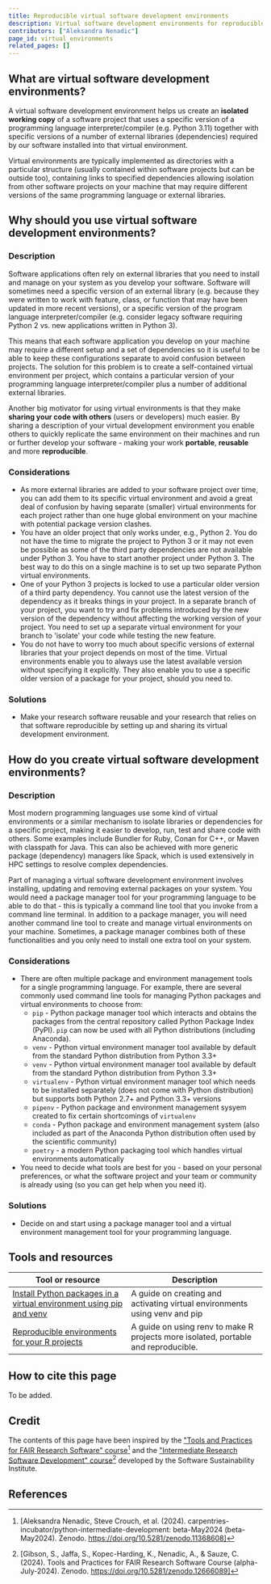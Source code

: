 ```yaml
---
title: Reproducible virtual software development environments
description: Virtual software development environments for reproducible research 
contributors: ["Aleksandra Nenadic"]
page_id: virtual_environments
related_pages: []
---
```


## What are virtual software development environments?

A virtual software development environment helps us create an **isolated working copy** of a software project that uses a specific 
version of a programming language interpreter/compiler (e.g. Python 3.11) together with specific versions of a number of external 
libraries (dependencies) required by our software installed into that virtual environment. 

Virtual environments are typically implemented as directories with a particular structure (usually contained within software projects 
but can be outside too), containing links to specified dependencies allowing isolation from other software projects on your machine 
that may require different versions of the same programming language or external libraries.

## Why should you use virtual software development environments? 

### Description 

Software applications often rely on external libraries that you need to install and manage on your system as you develop your software. 
Software will sometimes need a specific version of an external library (e.g. because they were written to work with feature, class, or 
function that may have been updated in more recent versions), or a specific version of the program language interpreter/compiler 
(e.g. consider legacy software requiring Python 2 vs. new applications written in Python 3). 

This means that each software application you develop on your machine may require a different setup and a set of dependencies so it is useful to be 
able to keep these configurations separate to avoid confusion between projects. 
The solution for this problem is to create a self-contained virtual environment per project, which contains a particular version of your 
programming language interpreter/compiler plus a number of additional external libraries.

Another big motivator for using virtual environments is that they make **sharing your code with others** (users or developers) much easier.
By sharing a description of your virtual development environment you enable others to quickly replicate the same environment 
on their machines and run or further develop your software - making your work **portable**, **reusable** and more **reproducible**.

### Considerations

- As more external libraries are added to your software project over time, you can add them to its specific virtual environment
and avoid a great deal of confusion by having separate (smaller) virtual environments for each project
rather than one huge global environment on your machine with potential package version clashes.
- You have an older project that only works under, e.g., Python 2. You do not have the time to migrate the project to Python 3
or it may not even be possible as some of the third party dependencies are not available under Python 3.
You have to start another project under Python 3. The best way to do this on a single machine is
to set up two separate Python virtual environments.
- One of your Python 3 projects is locked to use a particular older version of a third party dependency.
You cannot use the latest version of the dependency as it breaks things in your project.
In a separate branch of your project, you want to try and fix problems introduced by the new version of the dependency
without affecting the working version of your project. You need to set up a separate virtual environment for your branch to
'isolate' your code while testing the new feature.
- You do not have to worry too much about specific versions of external libraries that your project depends on most of the time.
Virtual environments enable you to always use the latest available version without specifying it explicitly.
They also enable you to use a specific older version of a package for your project, should you need to. 

### Solutions

- Make your research software reusable and your research that relies on that software reproducible by setting up and sharing its virtual development environment.

## How do you create virtual software development environments? 

### Description

Most modern programming languages use some kind of virtual environments or a similar mechanism to isolate libraries or dependencies for a specific project, 
making it easier to develop, run, test and share code with others. 
Some examples include Bundler for Ruby, Conan for C++, or Maven with classpath for Java. 
This can also be achieved with more generic package (dependency) managers like Spack, which is used extensively in HPC settings to resolve complex dependencies. 

Part of managing a virtual software development environment involves installing, updating and removing external packages on your system. 
You would need a package manager tool for your programming language to be able to do that - this is typically a command line tool that you invoke from 
a command line terminal. 
In addition to a package manager, you will need another command line tool to create and manage virtual environments on your machine. 
Sometimes, a package manager combines both of these functionalities and you only need to install one extra tool on your system.

### Considerations

- There are often multiple package and environment management tools for a single programming language. For example,
there are several commonly used command line tools for managing Python packages and virtual environments to choose from:
  - `pip` - Python package manager tool which interacts and obtains the packages from the central repository called Python Package Index (PyPI). `pip` can now be used with all Python distributions (including Anaconda).
  - `venv` - Python virtual environment manager tool available by default from the standard Python distribution from Python 3.3+
  - `venv` - Python virtual environment manager tool available by default from the standard Python distribution from Python 3.3+
  - `virtualenv` - Python virtual environment manager tool which needs to be installed separately (does not come with Python distribution) but supports both Python 2.7+ and Python 3.3+ versions
  - `pipenv` - Python package and environment management sysyem created to fix certain shortcomings of `virtualenv`
  - `conda` - Python package and environment management system (also included as part of the Anaconda Python distribution often used by the scientific community)
  - `poetry` - a modern Python packaging tool which handles virtual environments automatically
- You need to decide what tools are best for you - based on your personal preferences, or what the software project and your team or community is
already using (so you can get help when you need it).

### Solutions

* Decide on and start using a package manager tool and a virtual environment management tool for your programming language.


## Tools and resources

| Tool or resource                                                                 | Description                                                                        |
| ---------------------------------------------------------------------------------| ---------------------------------------------------------------------------------- |
| [Install Python packages in a virtual environment using pip and venv][pip-venv]  | A guide on creating and activating virtual environments using venv and pip         |
| [Reproducible environments for your R projects][renv]                            | A guide on using renv to make R projects more isolated, portable and reproducible. |


## How to cite this page

To be added.


## Credit

The contents of this page have been inspired by the ["Tools and Practices for FAIR Research Software" course][fair-rs][^1] 
and the ["Intermediate Research Software Development" course][intermediate-rs-dev][^2] developed by the Software Sustainability Institute.

      
## References
[^1]: [Aleksandra Nenadic, Steve Crouch, et al. (2024). carpentries-incubator/python-intermediate-development: beta-May2024 (beta-May2024). Zenodo. https://doi.org/10.5281/zenodo.11368608]
[^2]: [Gibson, S., Jaffa, S., Kopec-Harding, K., Nenadic, A., & Sauze, C. (2024). Tools and Practices for FAIR Research Software Course (alpha-July-2024). Zenodo. https://doi.org/10.5281/zenodo.12666089]

[pip-venv]: https://packaging.python.org/en/latest/guides/installing-using-pip-and-virtual-environments/
[fair-rs]: https://carpentries-incubator.github.io/fair-research-software
[intermediate-rs-dev]: https://carpentries-incubator.github.io/python-intermediate-development/
[renv]: https://rstudio.github.io/renv/index.html
 
